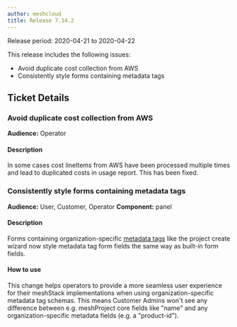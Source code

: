 ```yaml
---
author: meshcloud
title: Release 7.14.2
---
```


Release period: 2020-04-21 to 2020-04-22

This release includes the following issues:
* Avoid duplicate cost collection from AWS
* Consistently style forms containing metadata tags
<!--truncate-->

## Ticket Details
### Avoid duplicate cost collection from AWS
**Audience:** Operator


#### Description
In some cases cost lineItems from AWS have been processed multiple times
and lead to duplicated costs in usage report. This has been fixed.

### Consistently style forms containing metadata tags
**Audience:** User, Customer, Operator
**Component:** panel


#### Description
Forms containing organization-specific <a href="https://docs.meshcloud.io/docs/meshcloud.metadata-tags.html">metadata tags</a>
like the project create wizard now style metadata tag form fields the same way as built-in form fields.

#### How to use
This change helps operators to provide a more seamless user experience for their meshStack implementations
when using organization-specific metadata tag schemas. This means Customer Admins won't see any difference between
e.g. meshProject core fields like "name" and any organization-specific metadata fields (e.g. a "product-id").

